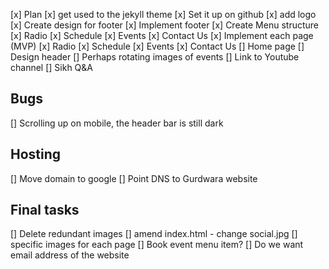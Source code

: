 [x] Plan
[x] get used to the jekyll theme
[x] Set it up on github
[x] add logo
[x] Create design for footer
    [x] Implement footer
[x] Create Menu structure
    [x] Radio
    [x] Schedule
    [x] Events
    [x] Contact Us
[x] Implement each page (MVP)
    [x] Radio
    [x] Schedule
    [x] Events
    [x] Contact Us
[] Home page
    [] Design header
        [] Perhaps rotating images of events
    [] Link to Youtube channel
    [] Sikh Q&A


## Bugs
[] Scrolling up on mobile, the header bar is still dark

## Hosting
[] Move domain to google
[] Point DNS to Gurdwara website

## Final tasks
[] Delete redundant images
[] amend index.html - change social.jpg
[] specific images for each page
[] Book event menu item?
[] Do we want email address of the website


